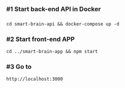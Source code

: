 ### #1 Start back-end API in Docker

###
    cd smart-brain-api && docker-compose up -d
	

### #2 Start front-end APP

    cd ../smart-brain-app && npm start

### #3 Go to 

    http://localhost:3000
